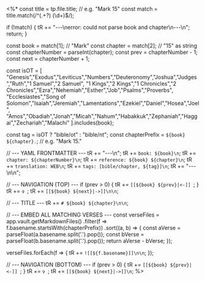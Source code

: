 <%*
const title = tp.file.title; // e.g. "Mark 15"
const match = title.match(/^(.+?) (\d+)$/);

if (!match) {
  tR += "---\nerror: could not parse book and chapter\n---\n";
  return;
}

const book = match[1];              // "Mark"
const chapter = match[2];           // "15" as string
const chapterNumber = parseInt(chapter);
const prev = chapterNumber - 1;
const next = chapterNumber + 1;

const isOT = [
  "Genesis","Exodus","Leviticus","Numbers","Deuteronomy","Joshua","Judges","Ruth","1 Samuel","2 Samuel",
  "1 Kings","2 Kings","1 Chronicles","2 Chronicles","Ezra","Nehemiah","Esther","Job","Psalms","Proverbs",
  "Ecclesiastes","Song of Solomon","Isaiah","Jeremiah","Lamentations","Ezekiel","Daniel","Hosea","Joel",
  "Amos","Obadiah","Jonah","Micah","Nahum","Habakkuk","Zephaniah","Haggai","Zechariah","Malachi"
].includes(book);

const tag = isOT ? "bible/ot" : "bible/nt";
const chapterPrefix = `${book} ${chapter}.`; // e.g. "Mark 15."

// --- YAML FRONTMATTER ---
tR += "---\n";
tR += `book: ${book}\n`;
tR += `chapter: ${chapterNumber}\n`;
tR += `reference: ${book} ${chapter}\n`;
tR += `translation: WEB\n`;
tR += `tags: [bible/chapter, ${tag}]\n`;
tR += "---\n\n";

// --- NAVIGATION (TOP) ---
if (prev > 0) {
  tR += `[[${book} ${prev}|<-]] `;
}
tR += `✞ `;
tR += `[[${book} ${next}|->]]\n\n`;

// --- TITLE ---
tR += `# ${book} ${chapter}\n\n`;

// --- EMBED ALL MATCHING VERSES ---
const verseFiles = app.vault.getMarkdownFiles()
  .filter(f => f.basename.startsWith(chapterPrefix))
  .sort((a, b) => {
    const aVerse = parseFloat(a.basename.split('.').pop());
    const bVerse = parseFloat(b.basename.split('.').pop());
    return aVerse - bVerse;
  });

verseFiles.forEach(f => {
  tR += `![[${f.basename}]]\n\n`;
});

// --- NAVIGATION (BOTTOM) ---
if (prev > 0) {
  tR += `[[${book} ${prev}|<-]] `;
}
tR += `✞ `;
tR += `[[${book} ${next}|->]]\n`;
%>